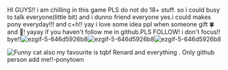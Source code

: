 HI GUYS!! i am chilling in this game PLS do not do 18+ stuff. so i could busy to talk everyone(little bit) and i dunno friend everyone yes.i could makes pony everyday!!! and c+h!! yay i love some idea ppl when someone gift 🍀 and 🦪! yayay if you haven't follow me in github.PLS FOLLOW! i don't focus!! bye!!![ezgif-5-646d5926b8](https://github.com/user-attachments/assets/e26ba1ed-bc16-449c-a3b6-67e2e59c7ba9)![ezgif-5-646d5926b8](https://github.com/user-attachments/assets/e26ba1ed-bc16-449c-a3b6-67e2e59c7ba9)![ezgif-5-646d5926b8](https://github.com/user-attachments/assets/e26ba1ed-bc16-449c-a3b6-67e2e59c7ba9)

![Funny cat](https://media.giphy.com/media/JIX9t2j0ZTN9S/giphy.gif)
also my favourite is tqbf Renard and everything .
Only github person add me!!-ponytown
